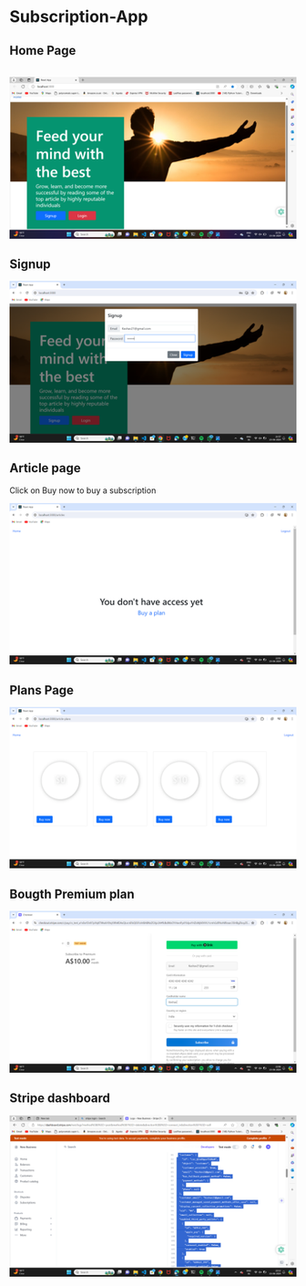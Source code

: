 # Subscription-App
<h2>Home Page</h2>
<br>
<img src = "home.png">

<h2>Signup</h2>
<img src = "signup.png">

<h2>Article page</h2>
<p>Click on Buy now to buy a subscription</p>
<img src = "Articlespage.png">
<h2>Plans Page</h2>
<img src = "plans.png">
 <h2>Bougth Premium plan</h2>
 <img src = "payment.png">
 <h2>Stripe dashboard</h2>
 <img src = "stripe.png">

